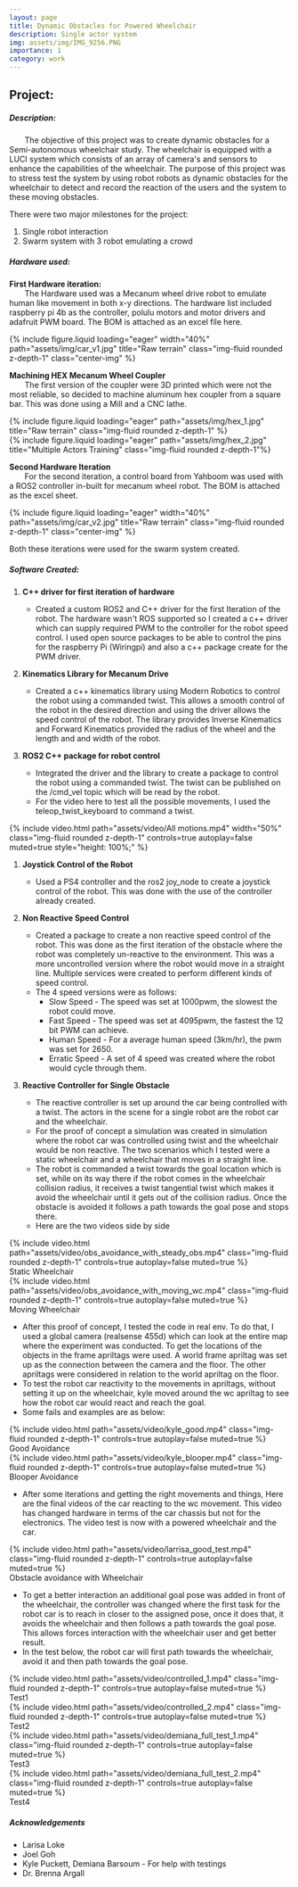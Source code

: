 ```yaml
---
layout: page
title: Dynamic Obstacles for Powered Wheelchair
description: Single actor system
img: assets/img/IMG_9256.PNG
importance: 1
category: work
---
```


## Project:

##### **Description:**

&nbsp;&nbsp;&nbsp;&nbsp;&nbsp;&nbsp; The objective of this project was to create dynamic obstacles for a Semi-autonomous wheelchair study. The wheelchair is equipped with a LUCI system which consists of an array of camera's and sensors to enhance the capabilities of the wheelchair. The purpose of this project was to stress test the system by using robot robots as dynamic obstacles for the wheelchair to detect and record the reaction of the users and the system to these moving obstacles. 

There were two major milestones for the project:

1. Single robot interaction
2. Swarm system with 3 robot emulating a crowd

##### **Hardware used:**

**First Hardware iteration:** \
&nbsp;&nbsp;&nbsp;&nbsp;&nbsp;&nbsp; The Hardware used was a Mecanum wheel drive robot to emulate human like movement in both x-y directions. The hardware list included raspberry pi 4b as the controller, polulu motors and motor drivers and adafruit PWM board. The BOM is attached as an excel file here. 

<div class = "row mt-3">
    <div class="col-sm mt-2 mt-md-0">
    <style>
    .center-img {
    display: block;
    margin-left: auto;
    margin-right: auto;
    }
    </style>
        {% include figure.liquid loading="eager" width="40%" path="assets/img/car_v1.jpg" title="Raw terrain" class="img-fluid rounded z-depth-1" class="center-img" %}
    </div>
</div>


**Machining HEX Mecanum Wheel Coupler** \
&nbsp;&nbsp;&nbsp;&nbsp;&nbsp;&nbsp; The first version of the coupler were 3D printed which were not the most reliable, so decided to machine aluminum hex coupler from a square bar. This was done using a Mill and a CNC lathe. 

<div class="row" >
<div class="col">
    <div class="col-sm mt-3 mt-md-0">
        {% include figure.liquid loading="eager" path="assets/img/hex_1.jpg" title="Raw terrain" class="img-fluid rounded z-depth-1" %}
    </div>
</div>
<div class="col">
    <div class="col-sm mt-3 mt-md-0">
        {% include figure.liquid loading="eager" path="assets/img/hex_2.jpg" title="Multiple Actors Training" class="img-fluid rounded z-depth-1"%}
    </div>
</div>
</div>


**Second Hardware Iteration** \
&nbsp;&nbsp;&nbsp;&nbsp;&nbsp;&nbsp; For the second iteration, a control board from Yahboom was used with a ROS2 controller in-built for mecanum wheel robot. The BOM is attached as the excel sheet. 

<div class = "row mt-3">
    <div class="col-sm mt-2 mt-md-0">
    <style>
    .center-img {
    display: block;
    margin-left: auto;
    margin-right: auto;
    }
    </style>
        {% include figure.liquid loading="eager" width="40%" path="assets/img/car_v2.jpg" title="Raw terrain" class="img-fluid rounded z-depth-1" class="center-img" %}
    </div>
</div>

Both these iterations were used for the swarm system created. 

##### **Software Created:**

1. **C++ driver for first iteration of hardware**
   - Created a custom ROS2 and C++ driver for the first Iteration of the robot. The hardware wasn't ROS supported so I created a c++ driver which can supply required PWM to the controller for the robot speed control. I used open source packages to be able to control the pins for the raspberry Pi (Wiringpi) and also a c++ package create for the PWM driver.

2. **Kinematics Library for Mecanum Drive**
   - Created a c++ kinematics library using Modern Robotics to control the robot using a commanded twist. This allows a smooth control of the robot in the desired direction and using the driver allows the speed control of the robot. The library provides Inverse Kinematics and Forward Kinematics provided the radius of the wheel and the length and and width of the robot.

3. **ROS2 C++ package for robot control**
   - Integrated the driver and the library to create a package to control the robot using a commanded twist. The twist can be published on the /cmd_vel topic which will be read by the robot. 
   - For the video here to test all the possible movements, I used the teleop_twist_keyboard to command a twist.
  
<div class="row">
    <div class="col-sm mt-3 mt-md-0">
            {% include video.html path="assets/video/All motions.mp4" width="50%" class="img-fluid rounded z-depth-1" controls=true autoplay=false muted=true style="height: 100%;" %}
    </div>
</div>

1. **Joystick Control of the Robot**
   - Used a PS4 controller and the ros2 joy_node to create a joystick control of the robot. This was done with the use of the controller already created.

2. **Non Reactive Speed Control**
   - Created a package to create a non reactive speed control of the robot. This was done as the first iteration of the obstacle where the robot was completely un-reactive to the environment. This was a more uncontrolled version where the robot would move in a straight line. Multiple services were created to perform different kinds of speed control.
   - The 4 speed versions were as follows:
     - Slow Speed - The speed was set at 1000pwm, the slowest the robot could move.
     - Fast Speed - The speed was set at 4095pwm, the fastest the 12 bit PWM can achieve.
     - Human Speed - For a average human speed (3km/hr), the pwm was set for 2650.
     - Erratic Speed - A set of 4 speed was created where the robot would cycle through them.

3. **Reactive Controller for Single Obstacle**
   - The reactive controller is set up around the car being controlled with a twist. The actors in the scene for a single robot are the robot car and the wheelchair.
   - For the proof of concept a simulation was created in simulation where the robot car was controlled using twist and the wheelchair would be non reactive. The two scenarios which I tested were a static wheelchair and a wheelchair that moves in a straight line. 
   - The robot is commanded a twist towards the goal location which is set, while on its way there if the robot comes in the wheelchair collision radius, it receives a twist tangential twist which makes it avoid the wheelchair until it gets out of the collision radius. Once the obstacle is avoided it follows a path towards the goal pose and stops there. 
   - Here are the two videos side by side

<div class="row" >
<div class="col">
    <div class="col-sm mt-3 mt-md-0">
            {% include video.html path="assets/video/obs_avoidance_with_steady_obs.mp4" class="img-fluid rounded z-depth-1" controls=true autoplay=false muted=true %}
    </div>
    <div class="caption">
        Static Wheelchair
    </div>
</div>
<div class="col">
    <div class="col-sm mt-3 mt-md-0">
            {% include video.html path="assets/video/obs_avoidance_with_moving_wc.mp4" class="img-fluid rounded z-depth-1" controls=true autoplay=false muted=true %}
    </div>
    <div class="caption">
        Moving Wheelchair
    </div>
</div>
</div>

   - After this proof of concept, I tested the code in real env. To do that, I used a global camera (realsense 455d) which can look at the entire map where the experiment was conducted. To get the locations of the objects in the frame apriltags were used. A world frame apriltag was set up as the connection between the camera and the floor. The other apriltags were considered in relation to the world apriltag on the floor. 
   - To test the robot car reactivity to the movements in apriltags, without setting it up on the wheelchair, kyle moved around the wc apriltag to see how the robot car would react and reach the goal.
   - Some fails and examples are as below:

<div class="row" >
<div class="col">
    <div class="col-sm mt-3 mt-md-0">
            {% include video.html path="assets/video/kyle_good.mp4" class="img-fluid rounded z-depth-1" controls=true autoplay=false muted=true %}
    </div>
    <div class="caption">
        Good Avoidance
    </div>
</div>
<div class="col">
    <div class="col-sm mt-3 mt-md-0">
            {% include video.html path="assets/video/kyle_blooper.mp4" class="img-fluid rounded z-depth-1" controls=true autoplay=false muted=true %}
    </div>
    <div class="caption">
        Blooper Avoidance
    </div>
</div>
</div>

  - After some iterations and getting the right movements and things, Here are the final videos of the car reacting to the wc movement. This video has changed hardware in terms of the car chassis but not for the electronics. The video test is now with a powered wheelchair and the car. 

<div class="row center-content">
    <div class="col">
        <div class="col">
            {% include video.html path="assets/video/larrisa_good_test.mp4" class="img-fluid rounded z-depth-1" controls=true autoplay=false muted=true %}
        </div>
        <div class="caption text-center">
            Obstacle avoidance with Wheelchair
        </div>
    </div>
</div>

  - To get a better interaction an additional goal pose was added in front of the wheelchair, the controller was changed where the first task for the robot car is to reach in closer to the assigned pose, once it does that, it avoids the wheelchair and then follows a path towards the goal pose. This allows forces interaction with the wheelchair user and get better result.
  - In the test below, the robot car will first path towards the wheelchair, avoid it and then path towards the goal pose. 

<div class="row" >
<div class="col">
    <div class="col-sm mt-3 mt-md-0">
            {% include video.html path="assets/video/controlled_1.mp4" class="img-fluid rounded z-depth-1" controls=true autoplay=false muted=true %}
    </div>
    <div class="caption">
        Test1
    </div>
</div>
<div class="col">
    <div class="col-sm mt-3 mt-md-0">
            {% include video.html path="assets/video/controlled_2.mp4" class="img-fluid rounded z-depth-1" controls=true autoplay=false muted=true %}
    </div>
    <div class="caption">
        Test2
    </div>
</div>
</div>

<div class="row" >
<div class="col">
    <div class="col-sm mt-3 mt-md-0">
            {% include video.html path="assets/video/demiana_full_test_1.mp4" class="img-fluid rounded z-depth-1" controls=true autoplay=false muted=true %}
    </div>
    <div class="caption">
        Test3
    </div>
</div>
<div class="col">
    <div class="col-sm mt-3 mt-md-0">
            {% include video.html path="assets/video/demiana_full_test_2.mp4" class="img-fluid rounded z-depth-1" controls=true autoplay=false muted=true %}
    </div>
    <div class="caption">
        Test4
    </div>
</div>
</div>

##### **Acknowledgements**

- Larisa Loke
- Joel Goh
- Kyle Puckett, Demiana Barsoum - For help with testings
- Dr. Brenna Argall